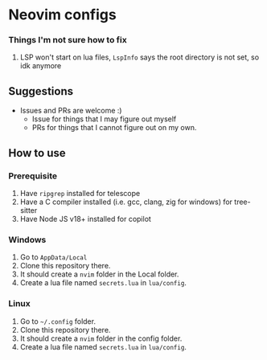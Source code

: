 # Neovim configs

### Things I'm not sure how to fix  
1. LSP won't start on lua files, `LspInfo` says the root directory is not set, so idk anymore  

## Suggestions
- Issues and PRs are welcome :)
    - Issue for things that I may figure out myself
    - PRs for things that I cannot figure out on my own. 

## How to use
### Prerequisite 
1. Have `ripgrep` installed for telescope 
2. Have a C compiler installed (i.e. gcc, clang, zig for windows) for tree-sitter
3. Have Node JS v18+ installed for copilot

### Windows
1. Go to `AppData/Local`
2. Clone this repository there.
3. It should create a `nvim` folder in the Local folder.
4. Create a lua file named `secrets.lua` in `lua/config`.

### Linux
1. Go to `~/.config` folder.
2. Clone this repository there.
3. It should create a `nvim` folder in the config folder.
4. Create a lua file named `secrets.lua` in `lua/config`.
